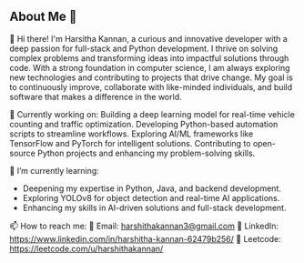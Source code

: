 ## About Me 👋

<!--
**harshithakannan/harshithakannan** is a ✨ _special_ ✨ repository because its `README.md` (this file) appears on your GitHub profile.

Here are some ideas to get you started:

- 🔭 I’m currently working on ...
- 🌱 I’m currently learning ...
- 👯 I’m looking to collaborate on ...
- 🤔 I’m looking for help with ...
- 💬 Ask me about ...
- 📫 How to reach me: ...
- 😄 Pronouns: ...
- ⚡ Fun fact: ...
-->
👋 Hi there! I'm Harsitha Kannan, a curious and innovative developer with a deep passion for full-stack and Python development. I thrive on solving complex problems and transforming ideas into impactful solutions through code. With a strong foundation in computer science, I am always exploring new technologies and contributing to projects that drive change. My goal is to continuously improve, collaborate with like-minded individuals, and build software that makes a difference in the world.

🔭 Currently working on:
Building a deep learning model for real-time vehicle counting and traffic optimization.
Developing Python-based automation scripts to streamline workflows.
Exploring AI/ML frameworks like TensorFlow and PyTorch for intelligent solutions.
Contributing to open-source Python projects and enhancing my problem-solving skills.

🌱 I’m currently learning: 
- Deepening my expertise in Python, Java, and backend development.  
- Exploring YOLOv8 for object detection and real-time AI applications.  
- Enhancing my skills in AI-driven solutions and full-stack development.

📫 How to reach me:
📧 Email: harshithakannan3@gmail.com
🔗 LinkedIn: https://www.linkedin.com/in/harshitha-kannan-62479b256/
🔗 Leetcode: https://leetcode.com/u/harshithakannan/
